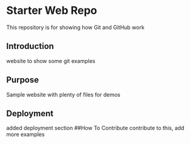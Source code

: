 # Starter Web Repo

This repository is for showing how Git and GitHub work

## Introduction

website to show some git examples
## Purpose

Sample website with plenty of files for demos
## Deployment
added deployment section
##How To Contribute
contribute to this, add more examples